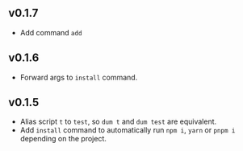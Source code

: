 ## v0.1.7

- Add command `add`

## v0.1.6

- Forward args to `install` command.

## v0.1.5

- Alias script `t` to `test`, so `dum t` and `dum test` are equivalent.
- Add `install` command to automatically run `npm i`, `yarn` or `pnpm i` depending on the project.
